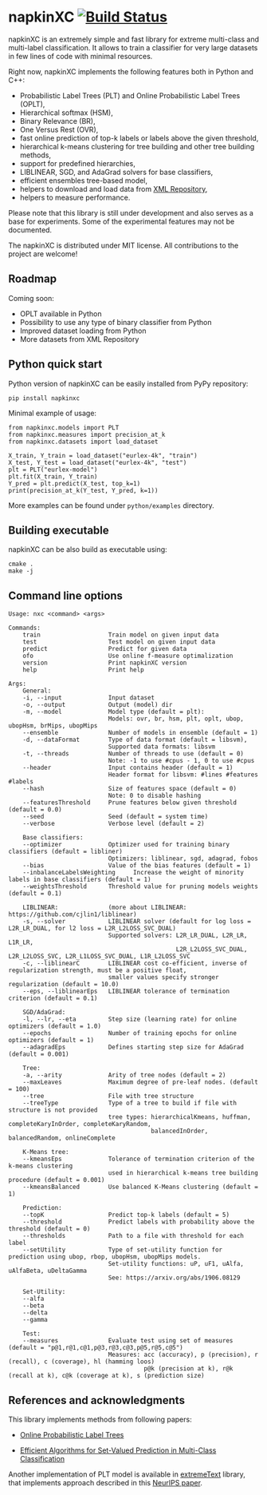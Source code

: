 # napkinXC [![Build Status](https://travis-ci.org/mwydmuch/napkinXC.svg?branch=master)](https://travis-ci.org/mwydmuch/napkinXC)

napkinXC is an extremely simple and fast library for extreme multi-class and multi-label classification.
It allows to train a classifier for very large datasets in few lines of code with minimal resources.

Right now, napkinXC implements the following features both in Python and C++:
- Probabilistic Label Trees (PLT) and Online Probabilistic Label Trees (OPLT),
- Hierarchical softmax (HSM),
- Binary Relevance (BR),
- One Versus Rest (OVR),
- fast online prediction of top-k labels or labels above the given threshold,
- hierarchical k-means clustering for tree building and other tree building methods,
- support for predefined hierarchies,
- LIBLINEAR, SGD, and AdaGrad solvers for base classifiers,
- efficient ensembles tree-based model,
- helpers to download and load data from [XML Repository](http://manikvarma.org/downloads/XC/XMLRepository.html),
- helpers to measure performance.

Please note that this library is still under development and also serves as a base for experiments. 
Some of the experimental features may not be documented. 

The napkinXC is distributed under MIT license. 
All contributions to the project are welcome!


## Roadmap

Coming soon:
- OPLT available in Python
- Possibility to use any type of binary classifier from Python
- Improved dataset loading from Python
- More datasets from XML Repository


## Python quick start

Python version of napkinXC can be easily installed from PyPy repository:
```
pip install napkinxc
```

Minimal example of usage:
```
from napkinxc.models import PLT
from napkinxc.measures import precision_at_k
from napkinxc.datasets import load_dataset

X_train, Y_train = load_dataset("eurlex-4k", "train")
X_test, Y_test = load_dataset("eurlex-4k", "test")
plt = PLT("eurlex-model")
plt.fit(X_train, Y_train)
Y_pred = plt.predict(X_test, top_k=1)
print(precision_at_k(Y_test, Y_pred, k=1))
```

More examples can be found under `python/examples` directory.


## Building executable

napkinXC can be also build as executable using:

```
cmake .
make -j
```


## Command line options

```
Usage: nxc <command> <args>

Commands:
    train                   Train model on given input data
    test                    Test model on given input data
    predict                 Predict for given data
    ofo                     Use online f-measure optimalization
    version                 Print napkinXC version
    help                    Print help

Args:
    General:
    -i, --input             Input dataset
    -o, --output            Output (model) dir
    -m, --model             Model type (default = plt):
                            Models: ovr, br, hsm, plt, oplt, ubop, ubopHsm, brMips, ubopMips
    --ensemble              Number of models in ensemble (default = 1)
    -d, --dataFormat        Type of data format (default = libsvm),
                            Supported data formats: libsvm
    -t, --threads           Number of threads to use (default = 0)
                            Note: -1 to use #cpus - 1, 0 to use #cpus
    --header                Input contains header (default = 1)
                            Header format for libsvm: #lines #features #labels
    --hash                  Size of features space (default = 0)
                            Note: 0 to disable hashing
    --featuresThreshold     Prune features below given threshold (default = 0.0)
    --seed                  Seed (default = system time)
    --verbose               Verbose level (default = 2)

    Base classifiers:
    --optimizer             Optimizer used for training binary classifiers (default = libliner)
                            Optimizers: liblinear, sgd, adagrad, fobos
    --bias                  Value of the bias features (default = 1)
    --inbalanceLabelsWeighting     Increase the weight of minority labels in base classifiers (default = 1)
    --weightsThreshold      Threshold value for pruning models weights (default = 0.1)

    LIBLINEAR:              (more about LIBLINEAR: https://github.com/cjlin1/liblinear)
    -s, --solver            LIBLINEAR solver (default for log loss = L2R_LR_DUAL, for l2 loss = L2R_L2LOSS_SVC_DUAL)
                            Supported solvers: L2R_LR_DUAL, L2R_LR, L1R_LR,
                                               L2R_L2LOSS_SVC_DUAL, L2R_L2LOSS_SVC, L2R_L1LOSS_SVC_DUAL, L1R_L2LOSS_SVC
    -c, --liblinearC        LIBLINEAR cost co-efficient, inverse of regularization strength, must be a positive float,
                            smaller values specify stronger regularization (default = 10.0)
    --eps, --liblinearEps   LIBLINEAR tolerance of termination criterion (default = 0.1)

    SGD/AdaGrad:
    -l, --lr, --eta         Step size (learning rate) for online optimizers (default = 1.0)
    --epochs                Number of training epochs for online optimizers (default = 1)
    --adagradEps            Defines starting step size for AdaGrad (default = 0.001)

    Tree:
    -a, --arity             Arity of tree nodes (default = 2)
    --maxLeaves             Maximum degree of pre-leaf nodes. (default = 100)
    --tree                  File with tree structure
    --treeType              Type of a tree to build if file with structure is not provided
                            tree types: hierarchicalKmeans, huffman, completeKaryInOrder, completeKaryRandom,
                                        balancedInOrder, balancedRandom, onlineComplete

    K-Means tree:
    --kmeansEps             Tolerance of termination criterion of the k-means clustering 
                            used in hierarchical k-means tree building procedure (default = 0.001)
    --kmeansBalanced        Use balanced K-Means clustering (default = 1)

    Prediction:
    --topK                  Predict top-k labels (default = 5)
    --threshold             Predict labels with probability above the threshold (default = 0)
    --thresholds            Path to a file with threshold for each label
    --setUtility            Type of set-utility function for prediction using ubop, rbop, ubopHsm, ubopMips models.
                            Set-utility functions: uP, uF1, uAlfa, uAlfaBeta, uDeltaGamma
                            See: https://arxiv.org/abs/1906.08129

    Set-Utility:
    --alfa
    --beta
    --delta
    --gamma

    Test:
    --measures              Evaluate test using set of measures (default = "p@1,r@1,c@1,p@3,r@3,c@3,p@5,r@5,c@5")
                            Measures: acc (accuracy), p (precision), r (recall), c (coverage), hl (hamming loos)
                                      p@k (precision at k), r@k (recall at k), c@k (coverage at k), s (prediction size)
```


## References and acknowledgments

This library implements methods from following papers:

- [Online Probabilistic Label Trees](https://arxiv.org/abs/1906.08129)

- [Efficient Algorithms for Set-Valued Prediction in Multi-Class Classification](https://arxiv.org/abs/1906.08129)

Another implementation of PLT model is available in [extremeText](https://github.com/mwydmuch/extremeText) library, 
that implements approach described in this [NeurIPS paper](http://papers.nips.cc/paper/7872-a-no-regret-generalization-of-hierarchical-softmax-to-extreme-multi-label-classification).
